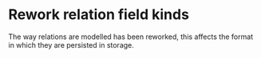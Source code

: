 # Rework relation field kinds

The way relations are modelled has been reworked, this affects the format in which they are persisted in storage.
